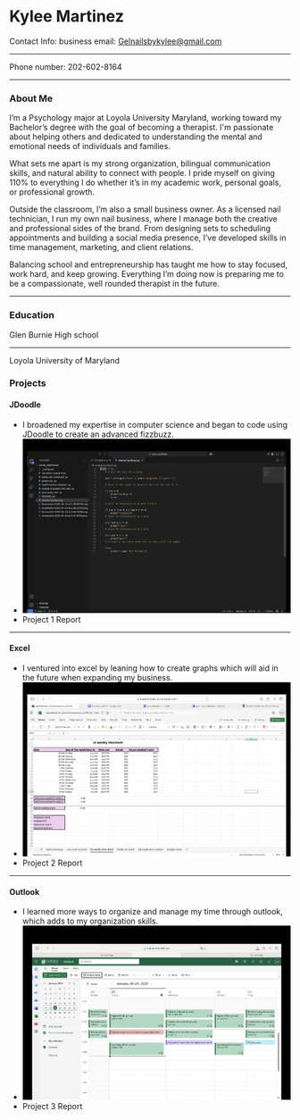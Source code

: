 

# Kylee Martinez
Contact Info:
business email: Gelnailsbykylee@gmail.com

***

Phone number: 202-602-8164

***

### About Me 
I’m a Psychology major at Loyola University Maryland, working toward my Bachelor’s degree with the goal of becoming a therapist. I'm passionate about helping others and dedicated to understanding the mental and emotional needs of individuals and families.

What sets me apart is my strong organization, bilingual communication skills, and natural ability to connect with people. I pride myself on giving 110% to everything I do whether it’s in my academic work, personal goals, or professional growth.

Outside the classroom, I’m also a small business owner. As a licensed nail technician, I run my own nail business, where I manage both the creative and professional sides of the brand. From designing sets to scheduling appointments and building a social media presence, I’ve developed skills in time management, marketing, and client relations.

Balancing school and entrepreneurship has taught me how to stay focused, work hard, and keep growing. Everything I’m doing now is preparing me to be a compassionate, well rounded therapist in the future.

***

### Education 
Glen Burnie High school

***

Loyola University of Maryland 



### Projects

#### JDoodle
 - I broadened my expertise in computer science and began to code using JDoodle to create an advanced fizzbuzz.
 - ![project](/images/fizzbuzz.png)
 - Project 1 Report

***

#### Excel
 - I ventured into excel by leaning how to create graphs which will aid in the future when expanding my business.
 - ![project](/images/sheet.png)
 - Project 2 Report
 
***

#### Outlook
 - I learned more ways to organize and manage my time through outlook, which adds to my organization skills.
 - ![project](/images/calendar.png)
 - Project 3 Report
